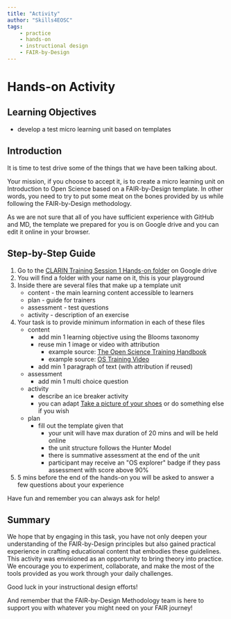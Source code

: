 ```yaml
---
title: "Activity"
author: "Skills4EOSC"
tags: 
    - practice
    - hands-on
    - instructional design
    - FAIR-by-Design
---
```


# Hands-on Activity

## Learning Objectives

- develop a test micro learning unit based on templates

## Introduction

It is time to test drive some of the things that we have been talking about.

Your mission, if you choose to accept it, is to create a micro learning unit on Introduction to Open Science based on a FAIR-by-Design template. In other words, you need to try to put some meat on the bones provided by us while following the FAIR-by-Design methodology.

As we are not sure that all of you have sufficient experience with GitHub and MD, the template we prepared for you is on Google drive and you can edit it online in your browser. 


## Step-by-Step Guide

1. Go to the [CLARIN Training Session 1 Hands-on folder](https://drive.google.com/drive/folders/1__wsHxfQL_bydPGQZASovlWneoIHCVrj?usp=sharing) on Google drive
2. You will find a folder with your name on it, this is your playground
3. Inside there are several files that make up a template unit
    - content - the main learning content accessible to learners
    - plan - guide for trainers 
    - assessment - test questions
    - activity - description of an exercise 
4. Your task is to provide minimum information in each of these files
    - content
        - add min 1 learning objective using the Blooms taxonomy 
        - reuse min 1 image or video with attribution
            - example source: [The Open Science Training Handbook](https://open-science-training-handbook.gitbook.io/book/02opensciencebasics/01openconceptsandprinciples) 
            - example source: [OS Training Video](https://zenodo.org/records/10564861)
        - add min 1 paragraph of text (with attribution if reused)
    - assessment
        - add min 1 multi choice question
    - activity
        - describe an ice breaker activity
        - you can adapt [Take a picture of your shoes](https://www.sessionlab.com/methods/take-a-picture-of-your-shoes) or do something else if you wish
    - plan
        - fill out the template given that 
            - your unit will have max duration of 20 mins and will be held online
            - the unit structure follows the Hunter Model
            - there is summative assessment at the end of the unit
            - participant may receive an "OS explorer" badge if they pass assessment with score above 90%
5. 5 mins before the end of the hands-on you will be asked to answer a few questions about your experience

Have fun and remember you can always ask for help!

## Summary

We hope that by engaging in this task, you have not only deepen your understanding of the FAIR-by-Design principles but also gained practical experience in crafting educational content that embodies these guidelines. This activity was envisioned as an opportunity to bring theory into practice. We encourage you to experiment, collaborate, and make the most of the tools provided as you work through your daily challenges. 

Good luck in your instructional design efforts! 

And remember that the FAIR-by-Design Methodology team is here to support you with whatever you might need on your FAIR journey!
